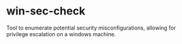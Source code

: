 # win-sec-check
Tool to enumerate potential security misconfigurations, allowing for privilege escalation on a windows machine.
